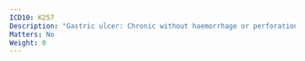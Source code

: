 ```yaml
---
ICD10: K257
Description: "Gastric ulcer: Chronic without haemorrhage or perforation"
Matters: No
Weight: 0
---
```


